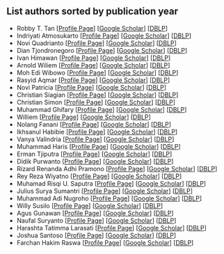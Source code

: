 ## List authors sorted by publication year
- Robby T. Tan [[Profile Page](https://tanrobby.github.io/)] [[Google Scholar](https://scholar.google.com/citations?user=MOD0gv4AAAAJ&hl=en)] [[DBLP](https://dblp.org/pid/t/RobbyTTan.html)]
- Indriyati Atmosukarto [[Profile Page](https://sites.google.com/site/indriatmosukarto/)] [[Google Scholar](https://scholar.google.com.sg/citations?user=rnOSpKcAAAAJ)] [[DBLP](https://dblp.org/pid/55/6132.html)]
- Novi Quadrianto [[Profile Page]()] [[Google Scholar]()] [[DBLP]()]
- Dian Tjondronegoro [[Profile Page]()] [[Google Scholar]()] [[DBLP]()]
- Ivan Himawan [[Profile Page]()] [[Google Scholar]()] [[DBLP]()]
- Arnold Wiliem [[Profile Page]()] [[Google Scholar]()] [[DBLP]()]
- Moh Edi Wibowo [[Profile Page]()] [[Google Scholar]()] [[DBLP]()]
- Rasyid Aqmar [[Profile Page]()] [[Google Scholar]()] [[DBLP]()]
- Novi Patricia [[Profile Page]()] [[Google Scholar]()] [[DBLP]()]
- Christian Siagian [[Profile Page]()] [[Google Scholar]()] [[DBLP]()]
- Christian Simon [[Profile Page]()] [[Google Scholar]()] [[DBLP]()]
- Muhammad Ghifary [[Profile Page]()] [[Google Scholar]()] [[DBLP]()]
- Williem [[Profile Page](https://williem.dev)] [[Google Scholar](https://scholar.google.com/citations?user=XS9FjigAAAAJ&hl=en)] [[DBLP](https://dblp.org/pid/146/7535.html)]
- Nolang Fanani [[Profile Page]()] [[Google Scholar]()] [[DBLP]()]
- Ikhsanul Habibie [[Profile Page]()] [[Google Scholar]()] [[DBLP]()]
- Vanya Valindria [[Profile Page]()] [[Google Scholar]()] [[DBLP]()]
- Muhammad Haris [[Profile Page]()] [[Google Scholar]()] [[DBLP]()]
- Erman Tjiputra [[Profile Page]()] [[Google Scholar]()] [[DBLP]()]
- Didik Purwanto [[Profile Page]()] [[Google Scholar]()] [[DBLP]()]
- Rizard Renanda Adhi Pramono [[Profile Page]()] [[Google Scholar]()] [[DBLP]()]
- Rey Reza Wiyatno [[Profile Page]()] [[Google Scholar]()] [[DBLP]()]
- Muhamad Risqi U. Saputra [[Profile Page]()] [[Google Scholar]()] [[DBLP]()]
- Julius Surya Sumantri [[Profile Page]()] [[Google Scholar]()] [[DBLP]()]
- Muhammad Adi Nugroho [[Profile Page]()] [[Google Scholar]()] [[DBLP]()]
- Willy Susilo [[Profile Page]()] [[Google Scholar]()] [[DBLP]()]
- Agus Gunawan [[Profile Page]()] [[Google Scholar]()] [[DBLP]()]
- Naufal Suryanto [[Profile Page]()] [[Google Scholar]()] [[DBLP]()]
- Harashta Tatimma Larasati [[Profile Page]()] [[Google Scholar]()] [[DBLP]()]
- Joshua Santoso [[Profile Page]()] [[Google Scholar]()] [[DBLP]()]
- Farchan Hakim Raswa [[Profile Page]()] [[Google Scholar]()] [[DBLP]()]
